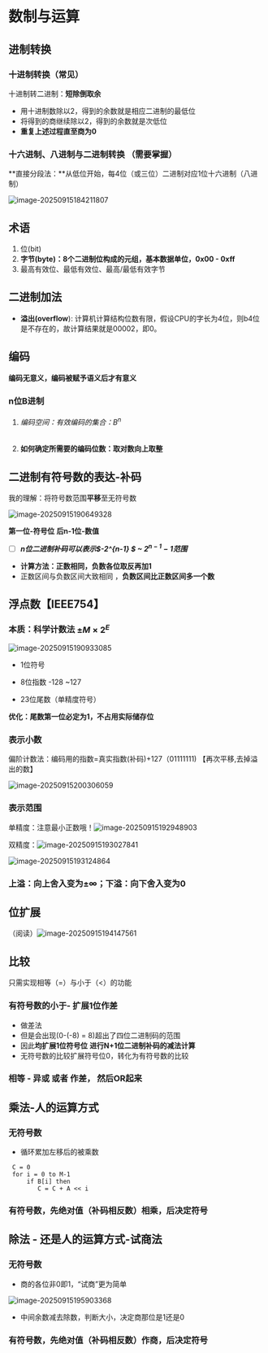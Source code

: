 # 数制与运算

## 进制转换

### 十进制转换（常见）

十进制转二进制：**短除倒取余**

- 用十进制数除以2，得到的余数就是相应二进制的最低位 
- 将得到的商继续除以2，得到的余数就是次低位 
- **重复上述过程直至商为0**

### **十六进制、八进制与二进制转换** （需要掌握）

**直接分段法：**从低位开始，每4位（或三位）二进制对应1位十六进制（八进制）

![image-20250915184211807](C:\Users\27628\AppData\Roaming\Typora\typora-user-images\image-20250915184211807.png)

## 术语

1. 位(bit)
2. **字节(byte)：8个二进制位构成的元组，基本数据单位，0x00 - 0xff**
3. 最高有效位、最低有效位、最高/最低有效字节

## 二进制加法

+ **溢出(overflow**): 计算机计算结构位数有限，假设CPU的字长为4位，则b4位是不存在的，故计算结果就是00002，即0。

##  编码

**编码无意义，编码被赋予语义后才有意义**

### **n位B进制**

1. ###### 编码空间：有效编码的集合：$B^n$

2. **如何确定所需要的编码位数：取对数向上取整**

## 二进制有符号数的表达-补码

我的理解：将符号数范围**平移**至无符号数

![image-20250915190649328](C:\Users\27628\AppData\Roaming\Typora\typora-user-images\image-20250915190649328.png)

**第一位-符号位**  **后n-1位-数值**

- [ ] ***n位二进制补码可以表示$-2^{n-1}    $ ~ $2^{n-1}-1$范围***

+ **计算方法：正数相同，负数各位取反再加1**
+ 正数区间与负数区间大致相同 ，**负数区间比正数区间多一个数**

## 浮点数【IEEE754】

### 本质：**科学计数法** $\pm M \times   2^E$ 

![image-20250915190933085](C:\Users\27628\AppData\Roaming\Typora\typora-user-images\image-20250915190933085.png)

+ 1位符号

+ 8位指数 -128 ~127

+ 23位尾数（单精度符号）

**优化：尾数第一位必定为1，不占用实际储存位**

### 表示小数

偏阶计数法：编码用的指数=真实指数(补码)+127（01111111) 【再次平移,去掉溢出的数】

![image-20250915200306059](C:\Users\27628\AppData\Roaming\Typora\typora-user-images\image-20250915200306059.png)

###  表示范围

单精度：注意最小正数哦！![image-20250915192948903](C:\Users\27628\AppData\Roaming\Typora\typora-user-images\image-20250915192948903.png)

双精度：![image-20250915193027841](C:\Users\27628\AppData\Roaming\Typora\typora-user-images\image-20250915193027841.png)

![image-20250915193124864](C:\Users\27628\AppData\Roaming\Typora\typora-user-images\image-20250915193124864.png)

### 上溢：向上舍入变为±∞；下溢：向下舍入变为0



## 位扩展

（阅读）![image-20250915194147561](C:\Users\27628\AppData\Roaming\Typora\typora-user-images\image-20250915194147561.png)

## 比较

只需实现相等（=）与小于（<）的功能

### 有符号数的小于- 扩展1位作差

+ 做差法
+ 但是会出现(0-(-8) = 8)超出了四位二进制码的范围
+ 因此**均扩展1位符号位** **进行N+1位二进制补码的减法计算**
+ 无符号数的比较扩展符号位0，转化为有符号数的比较

### 相等 -  异或 或者 作差， 然后OR起来



## 乘法-人的运算方式

### 无符号数 

+ 循环累加左移后的被乘数

```
 C = 0
 for i = 0 to M-1
	 if B[i] then
 		C = C + A << i
```

### 有符号数，先绝对值（补码相反数）相乘，后决定符号

##  除法 - 还是人的运算方式-试商法

### 无符号数

+ 商的各位非0即1，“试商”更为简单

![image-20250915195903368](C:\Users\27628\AppData\Roaming\Typora\typora-user-images\image-20250915195903368.png)

+ 中间余数减去除数，判断大小，决定商那位是1还是0

### 有符号数，先绝对值（补码相反数）作商，后决定符号